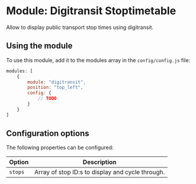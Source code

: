 # Module: Digitransit Stoptimetable
Allow to display public transport stop times using digitransit.
## Using the module

To use this module, add it to the modules array in the `config/config.js` file:
````javascript
modules: [
	{
		module: "digitransit",
		position: "top_left",
		config: {
			// TODO
		}
	}
]
````

## Configuration options

The following properties can be configured:

| Option | Description
| ------ | -----------
| `stops` | Array of stop ID:s to display and cycle through.
